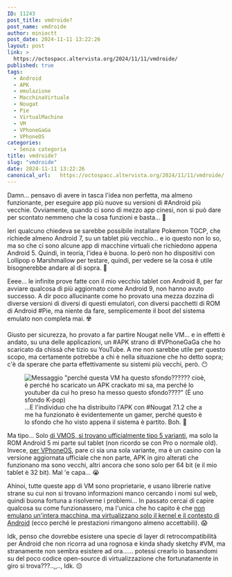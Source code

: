 ```yaml
---
ID: 11243
post_title: vmdroide?
post_name: vmdroide
author: minioctt
post_date: 2024-11-11 13:22:26
layout: post
link: >
  https://octospacc.altervista.org/2024/11/11/vmdroide/
published: true
tags:
  - Android
  - APK
  - emulazione
  - MacchinaVirtuale
  - Nougat
  - Pie
  - VirtualMachine
  - VM
  - VPhoneGaGa
  - VPhoneOS
categories:
  - Senza categoria
title: vmdroide?
slug: "vmdroide"
date: 2024-11-11 13:22:26
canonical_url:   https://octospacc.altervista.org/2024/11/11/vmdroide/
---
```

<!-- wp:paragraph -->
<p markdown="1">Damn... pensavo di avere in tasca l'idea non perfetta, ma almeno funzionante, per eseguire app più nuove su versioni di #Android più vecchie. Ovviamente, quando ci sono di mezzo app cinesi, non si può dare per scontato nemmeno che la cosa funzioni e basta... 😤️</p>
<!-- /wp:paragraph -->

<!-- wp:paragraph -->
<p markdown="1">Ieri qualcuno chiedeva se sarebbe possibile installare Pokemon TGCP, che richiede almeno Android 7, su un tablet più vecchio... e io questo non lo so, ma so che ci sono alcune app di macchine virtuali che richiedono appena Android 5. Quindi, in teoria, l'idea è buona. Io però non ho dispositivi con Lollipop o Marshmallow per testare, quindi, per vedere se la cosa è utile bisognerebbe andare al di sopra. 🥵️</p>
<!-- /wp:paragraph -->

<!-- wp:paragraph -->
<p markdown="1">Eeee... le infinite prove fatte con il mio vecchio tablet con Android 8, per far avviare qualcosa di più aggiornato come Android 9, non hanno avuto successo. A dir poco allucinante come ho provato una mezza dozzina di diverse versioni di diversi di questi emulatori, con diversi pacchetti di ROM di Android #Pie, ma niente da fare, semplicemente il boot del sistema emulato non completa mai. ☢️</p>
<!-- /wp:paragraph -->

<!-- wp:paragraph -->
<p markdown="1">Giusto per sicurezza, ho provato a far partire Nougat nelle VM... e in effetti è andato, su una delle applicazioni, un #APK strano di #VPhoneGaGa che ho scaricato da chissà che tizio su YouTube. A me non sarebbe utile per questo scopo, ma certamente potrebbe a chi è nella situazione che ho detto sopra; c'è da sperare che parta effettivamente su sistemi più vecchi, però. 😶️</p>
<!-- /wp:paragraph -->

<!-- wp:paragraph -->
<p markdown="1"></p>
<!-- /wp:paragraph -->

<!-- wp:image {"id":11244,"sizeSlug":"full","linkDestination":"none","align":"center"} -->
<figure class="wp-block-image aligncenter size-full"><img src="https://octospacc.github.io/microblog-mirror/assets/uploads/2024/11/image-5.png" alt="Messaggio &quot;perché questa VM ha questo sfondo?????? cioè, è perché ho scaricato un APK crackato mi sa, ma perché lo youtuber da cui ho preso ha messo questo sfondo????&quot; (È uno sfondo K-pop)" class="wp-image-11244"/><figcaption class="wp-element-caption">...E l'individuo che ha distribuito l'APK con #Nougat 7.1.2 che a me ha funzionato è evidentemente un gamer, perché questo è lo sfondo che ho visto appena il sistema è partito. Boh. 🧐️</figcaption></figure>
<!-- /wp:image -->

<!-- wp:paragraph -->
<p markdown="1"></p>
<!-- /wp:paragraph -->

<!-- wp:paragraph -->
<p markdown="1">Ma tipo... Solo <a href="https://memos.octt.eu.org/m/26WmXftZZhcDPWKzR2zwRW">di VMOS, si trovano ufficialmente tipo 5 varianti</a>, ma solo la ROM Android 5 mi parte sul tablet (non ricordo se con Pro o normale old). Invece, <a href="https://memos.octt.eu.org/m/dDaMfHawBFAnN8N4zLAix9">per VPhoneOS</a>, pare ci sia una sola variante, ma è un casino con la versione aggiornata ufficiale che non parte, APK in giro alterati che funzionano ma sono vecchi, altri ancora che sono solo per 64 bit (e il mio tablet è 32 bit). Mal 'e capa... 😭️</p>
<!-- /wp:paragraph -->

<!-- wp:paragraph -->
<p markdown="1">Ahinoi, tutte queste app di VM sono proprietarie, e usano librerie native strane su cui non si trovano informazioni manco cercando i nomi sul web, quindi buona fortuna a risolverne i problemi... In passato cercai di capire qualcosa su come funzionassero, ma l'unica che ho capito è che <a href="https://t.me/c/1383332798/16564">non emulano un'intera macchina, ma virtualizzano solo il kernel e il contesto di Android</a> (ecco perché le prestazioni rimangono almeno accettabili). 😱️</p>
<!-- /wp:paragraph -->

<!-- wp:paragraph -->
<p markdown="1">Idk, penso che dovrebbe esistere una specie di layer di retrocompatibilità per Android che non ricorra ad una rognosa e kinda shady sketchy #VM, ma stranamente non sembra esistere ad ora...... potessi crearlo io basandomi su del poco codice open-source di virtualizzazione che fortunatamente in giro si trova???..,,.., Idk. 😔️</p>
<!-- /wp:paragraph -->